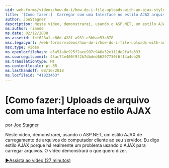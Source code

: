 ```yaml
---
uid: web-forms/videos/how-do-i/how-do-i-file-uploads-with-an-ajax-style-interface
title: '[Como fazer:]  Carregar com uma Interface no estilo AJAX arquivos | Microsoft Docs'
author: JoeStagner
description: Neste vídeo, demonstrarei, usando o ASP.NET, um estilo AJAX de carregamento de arquivos do computador cliente ao seu servidor. Eu digo estilo AJAX porque há um...
ms.author: riande
ms.date: 02/12/2008
ms.assetid: fef628a1-e86d-428f-a931-e3bbae53a878
msc.legacyurl: /web-forms/videos/how-do-i/how-do-i-file-uploads-with-an-ajax-style-interface
msc.type: video
ms.openlocfilehash: a5a51a8c925f2aee997c946a32e111de2fafa333
ms.sourcegitcommit: 45ac74e400f9f2b7dbded66297730f6f14a4eb25
ms.translationtype: MT
ms.contentlocale: pt-BR
ms.lasthandoff: 08/16/2018
ms.locfileid: "41823463"
---
```

<a name="how-do-i--file-uploads-with-an-ajax-style-interface"></a>[Como fazer:]  Uploads de arquivo com uma Interface no estilo AJAX
====================
por [Joe Stagner](https://github.com/JoeStagner)

Neste vídeo, demonstrarei, usando o ASP.NET, um estilo AJAX de carregamento de arquivos do computador cliente ao seu servidor. Eu digo estilo AJAX porque há realmente um problema usando o AJAX para carregar arquivos. O vídeo demonstrará o que quero dizer.

[&#9654;Assista ao vídeo (27 minutos)](https://channel9.msdn.com/Blogs/ASP-NET-Site-Videos/how-do-i-file-uploads-with-an-ajax-style-interface)
